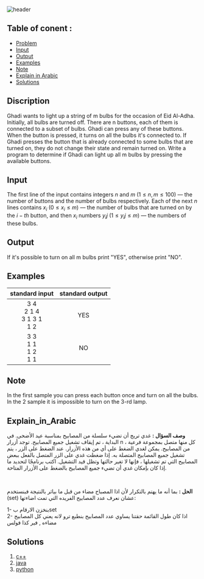    ![header](https://capsule-render.vercel.app/api?type=waving&color=F7A168&height=300&section=header&text=E.%20Bulbs&descAlignY=51&descAlign=62)

## Table of conent :
   * [Problem](#Discription)
   * [Input](#Input)
   * [Output](#Output)
   * [Examples](#Examples)
   * [Note](#Note)
   * [Explain in Arabic](#Explain_in_Arabic)
   * [Solutions](#Solutions)


## Discription
Ghadi wants to light up a string of m bulbs for the occasion of Eid Al-Adha. Initially, all bulbs are turned off. There are n buttons, each of them is connected to a subset of bulbs. Ghadi can press any of these buttons. When the button is pressed, it turns on all the bulbs it's connected to. If Ghadi presses the button that is already connected to some bulbs that are turned on, they do not change their state and remain turned on.
Write a program to determine if Ghadi can light up all m bulbs by pressing the available buttons.



## Input
The first line of the input contains integers $n$ and $m$ $(1 ≤ n, m ≤ 100)$ — the number of buttons and the number of bulbs respectively.
Each of the next $n$ lines contains $x_i$ $(0 ≤ x_i ≤ m)$ — the number of bulbs that are turned on by the $i-th$ button, and then $x_i$ numbers $y_ij$ $(1 ≤ y_ij ≤ m)$ — the numbers of these bulbs.


## Output
If it's possible to turn on all m bulbs print "YES", otherwise print "NO".


## Examples
|standard input|standard output|
|:---:|:---:|
|3    4 <br>2   1    4<br>3   1    3    1<br>1   2 | YES|
| 3   3 <br>1   1<br>1   2<br>1   1 | NO |


## Note
In the first sample you can press each button once and turn on all the bulbs. In the 2 sample it is impossible to turn on the 3-rd lamp.


## Explain_in_Arabic
**وصف السؤال :**
غدي تريج أن تضيء سلسلة من المصابيح بمناسبة عيد الأضحى. في البداية ، تم إيقاف تشغيل جميع المصابيح. توجد أزرار n ، كل منها متصل بمجموعة فرعية من المصابيح. يمكن لغدي الضغط على أي من هذه الأزرار. عند الضغط على الزر ، يتم تشغيل جميع المصابيح المتصلة به. إذا ضغطت غدي على الزر المتصل بالفعل ببعض المصابيح التي تم تشغيلها ، فإنها لا تغير حالتها وتظل قيد التشغيل.
اكتب برنامجًا لتحديد ما إذا كان بإمكان غدي أن تضيء جميع المصابيح بالضغط على الأزرار المتاحة.

<br>

**الحل :**  بما أنه ما يهتم بالتكرار لأن اذا المصباح مضاء من قبل ما بياثر بالنتيجة فبنستخدم (set) عشان نعرف عدد المصابيح الفريده التي تمت اضاءتها:<br>

1- بنخزن الارقام بset <br>
2- اذا كان طول القائمة حقتنا يساوي عدد المصابيح بنطبع ترو لانه يعني كل المصابيح مضاءه , فير كذا فولس


## Solutions
  <ol type="1">
      	<li><a href="https://github.com/FatimaALzahrani/BUCPC/blob/main/E/E.cpp">c++</a></li>
        <li><a href="https://github.com/FatimaALzahrani/BUCPC/blob/main/E/E.java">java</a></li>
        <li><a href="https://github.com/FatimaALzahrani/BUCPC/blob/main/E/E.py">python</a></li>
      </ol>
